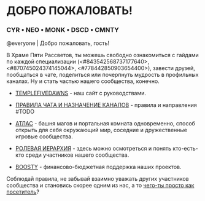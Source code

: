 # ДОБРО ПОЖАЛОВАТЬ!

### CYR • NEO • MONK • DSCD • CMNTY

@everyone | Добро пожаловать, гость!

В Храме Пяти Рассветов, ты можешь свободно ознакомиться с гайдами по каждой специализации (<#843542568737177640>, <#870745024374145044>, <#778442850903654400>), завести друзей, пообщаться в чате, поделиться или почерпнуть мудрость в профильных каналах. Ну и стать частью нашего сообщества, конечно.

 - [TEMPLEFIVEDAWNS](https://templefivedawns.ru/) - наш сайт с руководствами.

 - [ПРАВИЛА ЧАТА И НАЗНАЧЕНИЕ КАНАЛОВ]() - правила и направления #TODO

 - [АТЛАС](https://templefivedawns.ru/) - башня магов и портальная комната одновременно, способ открыть для себя окружающий мир, соседние и дружественные игровые сообщества.

 - [РОЛЕВАЯ ИЕРАРХИЯ]() - здесь можно осмотреться и понять кто-есть-кто среди участников нашего сообщества.

 - [BOOSTY](https://boosty.to/nims) - финансово-бюджетная поддержка наших проектов.

Соблюдай правила, не забывай взаимно уважать других участников сообщества и становись скорее одним из нас, а то [чего-ты просто как посетитель](https://youtu.be/LbbxQqKXUIk)?